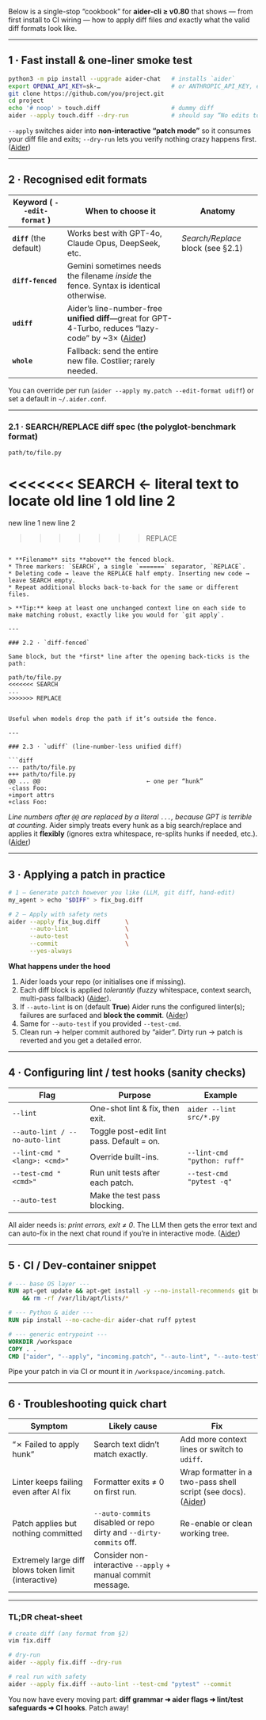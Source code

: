 Below is a single-stop “cookbook” for **aider-cli ≥ v0.80** that shows — from first install to CI wiring — how to apply diff files *and* exactly what the valid diff formats look like.

---

## 1 · Fast install & one-liner smoke test

```bash
python3 -m pip install --upgrade aider-chat   # installs `aider`
export OPENAI_API_KEY=sk-…                    # or ANTHROPIC_API_KEY, etc.
git clone https://github.com/you/project.git
cd project
echo '# noop' > touch.diff                    # dummy diff
aider --apply touch.diff --dry-run            # should say “No edits to apply”
```

`--apply` switches aider into **non-interactive “patch mode”** so it consumes your diff file and exits; `--dry-run` lets you verify nothing crazy happens first. ([Aider][1])

---

## 2 · Recognised **edit formats**

| Keyword ( `--edit-format` ) | When to choose it                                                                                         | Anatomy                           |
| --------------------------- | --------------------------------------------------------------------------------------------------------- | --------------------------------- |
| **`diff`** (the default)    | Works best with GPT-4o, Claude Opus, DeepSeek, etc.                                                       | *Search/Replace* block (see §2.1) |
| **`diff-fenced`**           | Gemini sometimes needs the filename *inside* the fence. Syntax is identical otherwise.                    |                                   |
| **`udiff`**                 | Aider’s line-number-free **unified diff**—great for GPT-4-Turbo, reduces “lazy-code” by \~3× ([Aider][2]) |                                   |
| **`whole`**                 | Fallback: send the entire new file. Costlier; rarely needed.                                              |                                   |

You can override per run (`aider --apply my.patch --edit-format udiff`) or set a default in `~/.aider.conf`.

---

### 2.1 · SEARCH/REPLACE **diff** spec (the polyglot-benchmark format)

```
path/to/file.py
```

<<<<<<< SEARCH          ← literal text to locate
old line 1
old line 2
==========

new line 1
new line 2

> > > > > > > REPLACE

```

* **Filename** sits **above** the fenced block.
* Three markers: `SEARCH`, a single `=======` separator, `REPLACE`.
* Deleting code → leave the REPLACE half empty. Inserting new code → leave SEARCH empty.
* Repeat additional blocks back-to-back for the same or different files.

> **Tip:** keep at least one unchanged context line on each side to make matching robust, exactly like you would for `git apply`.

---

### 2.2 · `diff-fenced`

Same block, but the *first* line after the opening back-ticks is the path:

```

```
path/to/file.py
<<<<<<< SEARCH
...
>>>>>>> REPLACE
```

````

Useful when models drop the path if it’s outside the fence.

---

### 2.3 · `udiff` (line-number-less unified diff)

```diff
--- path/to/file.py
+++ path/to/file.py
@@ ... @@                              ← one per “hunk”
-class Foo:
+import attrs
+class Foo:
````

*Line numbers after `@@` are replaced by a literal `...`, because GPT is terrible at counting.* Aider simply treats every hunk as a big search/replace and applies it **flexibly** (ignores extra whitespace, re-splits hunks if needed, etc.). ([Aider][2])

---

## 3 · Applying a patch in practice

```bash
# 1 – Generate patch however you like (LLM, git diff, hand-edit)
my_agent > echo "$DIFF" > fix_bug.diff

# 2 – Apply with safety nets
aider --apply fix_bug.diff       \
      --auto-lint                \
      --auto-test                \
      --commit                   \
      --yes-always
```

**What happens under the hood**

1. Aider loads your repo (or initialises one if missing).
2. Each diff block is applied *tolerantly* (fuzzy whitespace, context search, multi-pass fallback) ([Aider][2]).
3. If `--auto-lint` is on (default **True**) Aider runs the configured linter(s); failures are surfaced and **block the commit**. ([Aider][3])
4. Same for `--auto-test` if you provided `--test-cmd`.
5. Clean run → helper commit authored by “aider”. Dirty run → patch is reverted and you get a detailed error.

---

## 4 · Configuring **lint / test** hooks (sanity checks)

| Flag                           | Purpose                                   | Example                     |
| ------------------------------ | ----------------------------------------- | --------------------------- |
| `--lint`                       | One-shot lint & fix, then exit.           | `aider --lint src/*.py`     |
| `--auto-lint / --no-auto-lint` | Toggle post-edit lint pass. Default = on. |                             |
| `--lint-cmd "<lang>: <cmd>"`   | Override built-ins.                       | `--lint-cmd "python: ruff"` |
| `--test-cmd "<cmd>"`           | Run unit tests after each patch.          | `--test-cmd "pytest -q"`    |
| `--auto-test`                  | Make the test pass blocking.              |                             |

All aider needs is: *print errors, exit ≠ 0*. The LLM then gets the error text and can auto-fix in the next chat round if you’re in interactive mode. ([Aider][3])

---

## 5 · CI / Dev-container snippet

```Dockerfile
# --- base OS layer ---
RUN apt-get update && apt-get install -y --no-install-recommends git build-essential \
    && rm -rf /var/lib/apt/lists/*

# --- Python & aider ---
RUN pip install --no-cache-dir aider-chat ruff pytest

# --- generic entrypoint ---
WORKDIR /workspace
COPY . .
CMD ["aider", "--apply", "incoming.patch", "--auto-lint", "--auto-test", "--commit", "--yes-always"]
```

Pipe your patch in via CI or mount it in `/workspace/incoming.patch`.

---

## 6 · Troubleshooting quick chart

| Symptom                                              | Likely cause                                                       | Fix                                                                |
| ---------------------------------------------------- | ------------------------------------------------------------------ | ------------------------------------------------------------------ |
| “✗ Failed to apply hunk”                             | Search text didn’t match exactly.                                  | Add more context lines or switch to `udiff`.                       |
| Linter keeps failing even after AI fix               | Formatter exits ≠ 0 on first run.                                  | Wrap formatter in a two-pass shell script (see docs). ([Aider][3]) |
| Patch applies but nothing committed                  | `--auto-commits` disabled or repo dirty and `--dirty-commits` off. | Re-enable or clean working tree.                                   |
| Extremely large diff blows token limit (interactive) | Consider non-interactive `--apply` + manual commit message.        |                                                                    |

---

### TL;DR cheat-sheet

```bash
# create diff (any format from §2)
vim fix.diff

# dry-run
aider --apply fix.diff --dry-run

# real run with safety
aider --apply fix.diff --auto-lint --test-cmd "pytest" --commit
```

You now have every moving part: **diff grammar ➜ aider flags ➜ lint/test safeguards ➜ CI hooks**. Patch away!

[1]: https://aider.chat/docs/config/options.html "Options reference | aider"
[2]: https://aider.chat/2023/12/21/unified-diffs.html "Unified diffs make GPT-4 Turbo 3X less lazy | aider"
[3]: https://aider.chat/docs/usage/lint-test.html "Linting and testing | aider"
